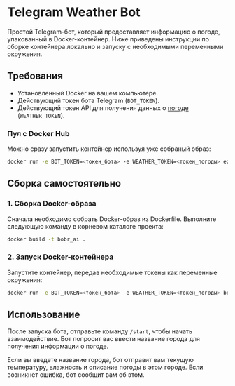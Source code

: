 # Telegram Weather Bot

Простой Telegram-бот, который предоставляет информацию о погоде, упакованный в Docker-контейнер. Ниже приведены инструкции по сборке контейнера локально и запуску с необходимыми переменными окружения.

## Требования
- Установленный Docker на вашем компьютере.
- Действующий токен бота Telegram (`BOT_TOKEN`).
- Действующий токен API для получения данных о [погоде](https://home.openweathermap.org/) (`WEATHER_TOKEN`).


### Пул с Docker Hub
Можно сразу запустить контейнер используя уже собраный образ:

```bash
docker run -e BOT_TOKEN=<токен_бота> -e WEATHER_TOKEN=<токен_погоды> ezzysoft/bobr_ai:latest -d
```

## Сборка самостоятельно

### 1. Сборка Docker-образа
Сначала необходимо собрать Docker-образ из Dockerfile. Выполните следующую команду в корневом каталоге проекта:

```bash
docker build -t bobr_ai .
```

### 2. Запуск Docker-контейнера
Запустите контейнер, передав необходимые токены как переменные окружения:

```bash
docker run -e BOT_TOKEN=<токен_бота> -e WEATHER_TOKEN=<токен_погоды> bobr_ai -d
```

## Использование
После запуска бота, отправьте команду `/start`, чтобы начать взаимодействие. Бот попросит вас ввести название города для получения информации о погоде. 

Если вы введете название города, бот отправит вам текущую температуру, влажность и описание погоды в этом городе. Если возникнет ошибка, бот сообщит вам об этом.


